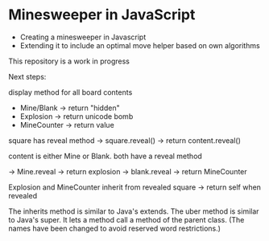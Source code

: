 Minesweeper in JavaScript
=========================
- Creating a minesweeper in Javascript
- Extending it to include an optimal move helper based on own algorithms

This repository is a work in progress

Next steps:

display method for all board contents
- Mine/Blank -> return "hidden"
- Explosion -> return unicode bomb
- MineCounter -> return value


square has reveal method
-> square.reveal()
    -> return content.reveal()

content is either Mine or Blank. both have a reveal method

-> Mine.reveal 
  -> return explosion
-> blank.reveal
  -> return MineCounter

Explosion and MineCounter inherit from revealed square
 -> return self when revealed

The inherits method is similar to Java's extends. The uber method is similar to Java's super. It lets a method call a method of the parent class. (The names have been changed to avoid reserved word restrictions.)

